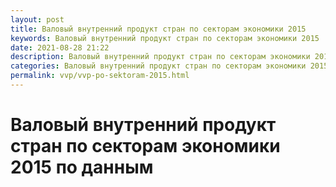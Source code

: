 ```yaml
---
layout: post
title: Валовый внутренний продукт стран по секторам экономики 2015
keywords: Валовый внутренний продукт стран по секторам экономики 2015
date: 2021-08-28 21:22
description: Валовый внутренний продукт стран по секторам экономики 2015
categories: Валовый внутренний продукт стран по секторам экономики 2015
permalink: vvp/vvp-po-sektoram-2015.html
---
```


# Валовый внутренний продукт стран по секторам экономики 2015 по данным 
